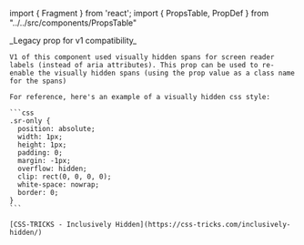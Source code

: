 import { Fragment } from 'react';
import { PropsTable, PropDef } from "../../src/components/PropsTable"

<Fragment>
  <PropDef name='srOnlyClassName' type='string' defaultValue='undefined'>
    _Legacy prop for v1 compatibility_

    V1 of this component used visually hidden spans for screen reader labels (instead of aria attributes). This prop can be used to re-enable the visually hidden spans (using the prop value as a class name for the spans)

    For reference, here's an example of a visually hidden css style:

    ```css
    .sr-only {
      position: absolute;
      width: 1px;
      height: 1px;
      padding: 0;
      margin: -1px;
      overflow: hidden;
      clip: rect(0, 0, 0, 0);
      white-space: nowrap;
      border: 0;
    }
    ```

    [CSS-TRICKS - Inclusively Hidden](https://css-tricks.com/inclusively-hidden/)

</PropDef>
</Fragment>
